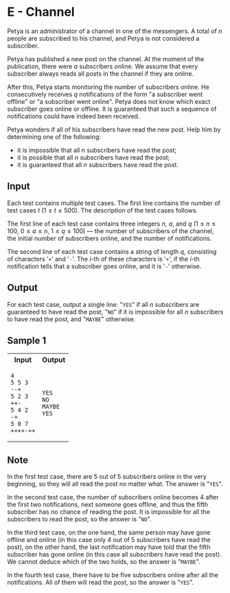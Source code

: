 # E - Channel

Petya is an administrator of a channel in one of the messengers. A total of $n$ people are subscribed to his channel, and Petya is not considered a subscriber.

Petya has published a new post on the channel. At the moment of the publication, there were $a$ subscribers online. We assume that every subscriber always reads all posts in the channel if they are online.

After this, Petya starts monitoring the number of subscribers online. He consecutively receives $q$ notifications of the form "a subscriber went offline" or "a subscriber went online". Petya does not know which exact subscriber goes online or offline. It is guaranteed that such a sequence of notifications could have indeed been received.

Petya wonders if all of his subscribers have read the new post. Help him by determining one of the following:

- it is impossible that all $n$ subscribers have read the post;
- it is possible that all $n$ subscribers have read the post;
- it is guaranteed that all $n$ subscribers have read the post.

## Input

Each test contains multiple test cases. The first line contains the number of test cases $t$ ($1 \le t \le 500$). The description of the test cases follows.

The first line of each test case contains three integers $n$, $a$, and $q$ ($1 \le n \le 100$, $0 \le a \le n$, $1 \le q \le 100$) — the number of subscribers of the channel, the initial number of subscribers online, and the number of notifications.

The second line of each test case contains a string of length $q$, consisting of characters '`+`' and '`-`'. The $i$-th of these characters is '`+`', if the $i$-th notification tells that a subscriber goes online, and it is '`-`' otherwise.

## Output

For each test case, output a single line: "`YES`" if all $n$ subscribers are guaranteed to have read the post, "`NO`" if it is impossible for all $n$ subscribers to have read the post, and "`MAYBE`" otherwise.

## Sample 1

<table>
<tr>
<th> Input </th> <th> Output </th>
</tr>
<tr>
<td>

```
4
5 5 3
--+
5 2 3
++-
5 4 2
-+
5 0 7
++++-++
```

</td>
<td>

```
YES
NO
MAYBE
YES
```

</td>
</tr>
</table>

## Note

In the first test case, there are $5$ out of $5$ subscribers online in the very beginning, so they will all read the post no matter what. The answer is "`YES`".

In the second test case, the number of subscribers online becomes $4$ after the first two notifications, next someone goes offline, and thus the fifth subscriber has no chance of reading the post. It is impossible for all the subscribers to read the post, so the answer is "`NO`".

In the third test case, on the one hand, the same person may have gone offline and online (in this case only $4$ out of $5$ subscribers have read the post), on the other hand, the last notification may have told that the fifth subscriber has gone online (in this case all subscribers have read the post). We cannot deduce which of the two holds, so the answer is "`MAYBE`".

In the fourth test case, there have to be five subscribers online after all the notifications. All of them will read the post, so the answer is "`YES`".